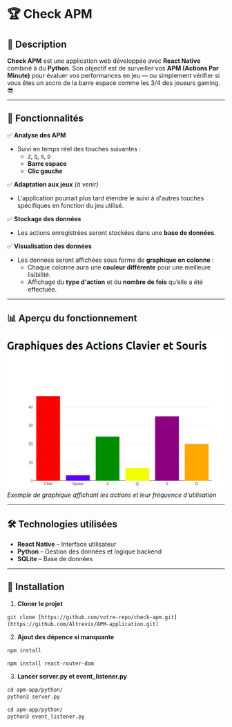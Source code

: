 # 🏆 Check APM

## 🚀 Description  
**Check APM** est une application web développée avec **React Native** combiné à du **Python**. Son objectif est de surveiller vos **APM (Actions Par Minute)** pour évaluer vos performances en jeu — ou simplement vérifier si vous êtes un accro de la barre espace comme les 3/4 des joueurs gaming. 😎  

---

## 🎯 Fonctionnalités  
✅ **Analyse des APM**  
- Suivi en temps réel des touches suivantes :  
  - `Z`, `Q`, `S`, `D`  
  - **Barre espace**  
  - **Clic gauche**  

✅ **Adaptation aux jeux** *(à venir)*  
- L'application pourrait plus tard étendre le suivi à d'autres touches spécifiques en fonction du jeu utilisé.  

✅ **Stockage des données**  
- Les actions enregistrées seront stockées dans une **base de données**.  

✅ **Visualisation des données**  
- Les données seront affichées sous forme de **graphique en colonne** :  
  - Chaque colonne aura une **couleur différente** pour une meilleure lisibilité.  
  - Affichage du **type d'action** et du **nombre de fois** qu’elle a été effectuée.  

---

## 📊 Aperçu du fonctionnement  
![Graphique APM](./assets/graphique.png)  
*Exemple de graphique affichant les actions et leur fréquence d'utilisation*  

---

## 🛠️ Technologies utilisées  
- **React Native** – Interface utilisateur  
- **Python** – Gestion des données et logique backend  
- **SQLite** – Base de données  

---

## 🚧 Installation  
1. **Cloner le projet**  
```
git clone [https://github.com/votre-repo/check-apm.git](https://github.com/Altrevis/APM-application.git)
```

2. **Ajout des dépence si manquante**
```
npm install
```
```
npm install react-router-dom
```

3. **Lancer server.py et event_listener.py**
```
cd apm-app/python/
python3 server.py
```
```
cd apm-app/python/
python3 event_listener.py
```
